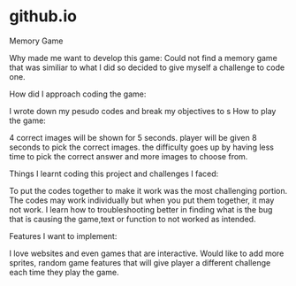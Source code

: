 # github.io
Memory Game

Why made me want to develop this game:
Could not find a memory game that was similiar to what I did so decided to give myself a challenge to code one.

How did I approach coding the game:

I wrote down my pesudo codes and break my objectives to s
How to play the game:

4 correct images will be shown for 5 seconds. player will be given 8 seconds to pick the correct images.
the difficulty goes up by having less time to pick the correct answer and more images to choose from.


Things I learnt coding this project and challenges I faced:

To put the codes together to make it work was the most challenging portion. 
The codes may work individually but when you put them together, it may not work.
I learn how to troubleshooting better in finding what is the bug that is causing the game,text or function to not worked as intended.

Features I want to implement:

I love websites and even games that are interactive. Would like to add more sprites, random game features that will give player a different challenge each time they play the game.